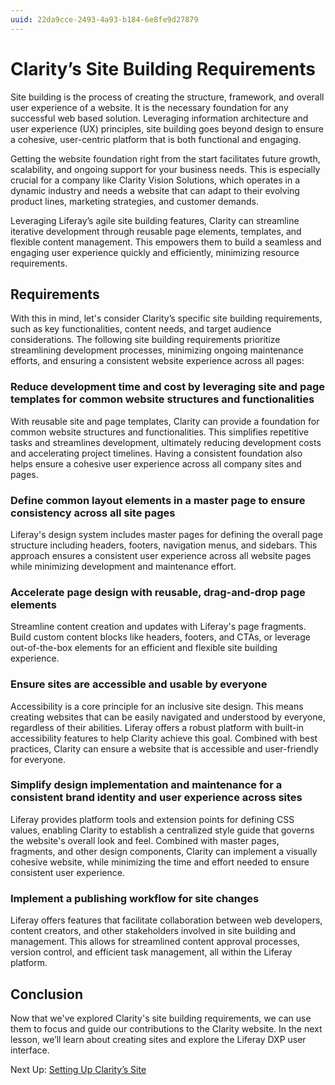 ```yaml
---
uuid: 22da9cce-2493-4a93-b184-6e8fe9d27879
---
```

# Clarity’s Site Building Requirements

Site building is the process of creating the structure, framework, and overall user experience of a website. It is the necessary foundation for any successful web based solution. Leveraging information architecture and user experience (UX) principles, site building goes beyond design to ensure a cohesive, user-centric platform that is both functional and engaging.

Getting the website foundation right from the start facilitates future growth, scalability, and ongoing support for your business needs. This is especially crucial for a company like Clarity Vision Solutions, which operates in a dynamic industry and needs a website that can adapt to their evolving product lines, marketing strategies, and customer demands.

Leveraging Liferay’s agile site building features, Clarity can streamline iterative development through reusable page elements, templates, and flexible content management. This empowers them to build a seamless and engaging user experience quickly and efficiently, minimizing resource requirements.

## Requirements

With this in mind, let's consider Clarity’s specific site building requirements, such as key functionalities, content needs, and target audience considerations. The following site building requirements prioritize streamlining development processes, minimizing ongoing maintenance efforts, and ensuring a consistent website experience across all pages:

### Reduce development time and cost by leveraging site and page templates for common website structures and functionalities

With reusable site and page templates, Clarity can provide a foundation for common website structures and functionalities. This simplifies repetitive tasks and streamlines development, ultimately reducing development costs and accelerating project timelines. Having a consistent foundation also helps ensure a cohesive user experience across all company sites and pages.

### Define common layout elements in a master page to ensure consistency across all site pages

Liferay's design system includes master pages for defining the overall page structure including headers, footers, navigation menus, and sidebars. This approach ensures a consistent user experience across all website pages while minimizing development and maintenance effort.

### Accelerate page design with reusable, drag-and-drop page elements

Streamline content creation and updates with Liferay's page fragments. Build custom content blocks like headers, footers, and CTAs, or leverage out-of-the-box elements for an efficient and flexible site building experience.

### Ensure sites are accessible and usable by everyone

Accessibility is a core principle for an inclusive site design. This means creating websites that can be easily navigated and understood by everyone, regardless of their abilities. Liferay offers a robust platform with built-in accessibility features to help Clarity achieve this goal. Combined with best practices, Clarity can ensure a website that is accessible and user-friendly for everyone.

### Simplify design implementation and maintenance for a consistent brand identity and user experience across sites

Liferay provides platform tools and extension points for defining CSS values, enabling Clarity to establish a centralized style guide that governs the website's overall look and feel. Combined with master pages, fragments, and other design components, Clarity can implement a visually cohesive website, while minimizing the time and effort needed to ensure consistent user experience.

### Implement a publishing workflow for site changes

Liferay offers features that facilitate collaboration between web developers, content creators, and other stakeholders involved in site building and management. This allows for streamlined content approval processes, version control, and efficient task management, all within the Liferay platform.

<!-- Additional Requirements:
Security:
Implement websites following security best practices.

Optimization and Open Graph/Social Media...

Localization:
Support multiple languages and display the correct content based on the user's selected language.

Site Membership...

Navigation:
Provide users with a clear and intuitive navigation structure to easily find the information they need

Analytics and User Engagement:
Integrate analytics tools to track user behavior, measure website performance, and optimize content for better user engagement
Clarity can integrate analytics tools to provide insights into website traffic, user behavior, and conversion rates. Clarity can leverage this data to understand their audience better, identify areas for improvement, and make data-driven decisions to optimize content and functionalities for better user engagement and website performance.
-->

## Conclusion

Now that we've explored Clarity's site building requirements, we can use them to focus and guide our contributions to the Clarity website. In the next lesson, we’ll learn about creating sites and explore the Liferay DXP user interface.

Next Up: [Setting Up Clarity’s Site](./setting-up-claritys-site.md)
